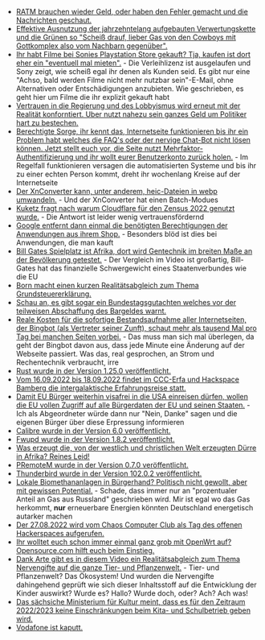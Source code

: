* [RATM brauchen wieder Geld, oder haben den Fehler gemacht und die Nachrichten geschaut.](https://blog.fefe.de/?ts=9c3592a7)
* [Effektive Ausnutzung der jahrzehntelang aufgebauten Verwertungskette und die Grünen so "Scheiß drauf, lieber Gas von den Cowboys mit Gottkomplex also vom Nachbarn gegenüber".](https://blog.fefe.de/?ts=9c34285a)
* [Ihr habt Filme bei Sonies Playstation Store gekauft? Tja, kaufen ist dort eher ein "eventuell mal mieten".](https://www.borncity.com/blog/2022/07/11/sony-entfernt-gekaufte-studio-canal-filme-aus-playstation-store-zum-31-august-2022/) - Die Verleihlizenz ist ausgelaufen und Sony zeigt, wie scheiß egal ihr denen als Kunden seid. Es gibt nur eine "Achso, bald werden Filme nicht mehr nutzbar sein"-E-Mail, ohne Alternativen oder Entschädigungen anzubieten. Wie geschrieben, es geht hier um Filme die ihr explizit gekauft habt
* [Vertrauen in die Regierung und des Lobbyismus wird erneut mit der Realität konforntiert. Uber nutzt nahezu sein ganzes Geld um Politiker hart zu bestechen.](https://www.borncity.com/blog/2022/07/11/uber-files-schmutzige-lobby-kampagne-in-europa/)
* [Berechtigte Sorge, ihr kennt das, Internetseite funktionieren bis ihr ein Problem habt welches die FAQ's oder der nervige Chat-Bot nicht lösen können. Jetzt stellt euch vor, die Seite nutzt Mehrfaktor-Authentifizierung und ihr wollt eurer Benutzerkonto zurück holen.](https://utcc.utoronto.ca/~cks/space/blog/tech/MFAAccountRecoveryDistrust) - Im Regelfall funktionieren versagen die automatisierten Systeme und bis ihr zu einer echten Person kommt, dreht ihr wochenlang Kreise auf der Internetseite
* [Der XnConverter kann, unter anderem, heic-Dateien in webp umwandeln.](https://www.xnview.com/en/xnconvert/) - Und der XnConverter hat einen Batch-Modues
* [Kuketz fragt nach warum Cloudflare für den Zensus 2022 genutzt wurde.](https://www.kuketz-blog.de/fragdenstaat-antwort-vom-zensus-bezueglich-cloudflare/) - Die Antwort ist leider wenig vertrauensfördernd
* [Google entfernt dann einmal die benötigten Berechtigungen der Anwendungen aus ihrem Shop.](https://www.kuketz-blog.de/google-entfernt-informationen-zu-app-berechtigungen-aus-dem-playstore/) - Besonders blöd ist dies bei Anwendungen, die man kauft
* [Bill Gates Spielplatz ist Afrika, dort wird Gentechnik im breiten Maße an der Bevölkerung getestet.](https://www.youtube.com/watch?v=9Sl0As0EAxU) - Der Vergleich im Video ist großartig, Bill-Gates hat das finanzielle Schwergewicht eines Staatenverbundes wie die EU
* [Born macht einen kurzen Realitätsabgleich zum Thema Grundsteuererklärung.](https://www.borncity.com/blog/2022/07/11/neue-grundsteuererklrung-und-das-elster-chaos/)
* [Schau an, es gibt sogar ein Bundestagsgutachten welches vor der teilweisen Abschaffung des Bargeldes warnt.](https://www.borncity.com/blog/2022/07/11/bundestag-gutachter-warnung-vor-welt-ohne-bargeld/)
* [Reale Kosten für die sofortige Bestandsaufnahme aller Internetseiten, der Bingbot (als Vertreter seiner Zunft), schaut mehr als tausend Mal pro Tag bei manchen Seiten vorbei.](https://utcc.utoronto.ca/~cks/space/blog/web/BingbotFrontPageBlock) - Das muss man sich mal überlegen, da geht der Bingbot davon aus, dass jede Minute eine Änderung auf der Webseite passiert. Was das, real gesprochen, an Strom und Rechentechnik verbraucht, irre
* [Rust wurde in der Version 1.25.0 veröffentlicht.](https://blog.rust-lang.org/2022/07/11/Rustup-1.25.0.html)
* [Vom 16.09.2022 bis 18.09.2022 findet im CCC-Erfa und Hackspace Bamberg die intergalaktische Erfahrungsreise statt.](https://events.ccc.de/2022/07/11/erste-intergalaktische-erfahrungsreise/)
* [Damit EU Bürger weiterhin visafrei in die USA einreisen dürfen, wollen die EU vollen Zugriff auf alle Bürgerdaten der EU und seinen Staaten.](https://netzpolitik.org/2022/direktzugriff-auf-biometriedaten-fuenf-staaten-geben-forderung-der-us-regierung-nach-eu-abgeordnete-sprechen-von-erpressung/) - Ich als Abgeordneter würde dann nur "Nein, Danke" sagen und die eigenen Bürger über diese Erpressung informieren
* [Calibre wurde in der Version 6.0 veröffentlicht.](https://lwn.net/Articles/900674/)
* [Fwupd wurde in der Version 1.8.2 veröffentlicht.](https://www.phoronix.com/scan.php?page=news_item&px=Fwupd-1.8.2-Released)
* [Was erzeugt die, von der westlich und christlichen Welt erzeugten Dürre in Afrika? Reines Leid!](https://netzfrauen.org/2022/07/11/africa-28/)
* [PRemoteM wurde in der Version 0.7.0 veröffentlicht.](https://github.com/1Remote/PRemoteM/releases/tag/0.7.0)
* [Thunderbird wurde in der Version 102.0.2 veröffentlicht.](https://www.borncity.com/blog/2022/07/12/thunderbird-102-0-2/)
* [Lokale Biomethananlagen in Bürgerhand? Politisch nicht gewollt, aber mit gewissen Potential.](https://www.sonnenseite.com/de/energie/biomethan-potenziale-dauerhaft-und-zukunftsgerichtet-nutzen/) - Schade, dass immer nur an "prozentualer Anteil an Gas aus Russland" geschrieben wird. Mir ist egal wo das Gas herkommt, **nur** erneuerbare Energien könnten Deutschland energetisch autarker machen
* [Der 27.08.2022 wird vom Chaos Computer Club als Tag des offenen Hackerspaces aufgerufen.](https://www.ccc.de/de/updates/2022/offenehackerspaces)
* [Ihr wolltet euch schon immer einmal ganz grob mit OpenWrt auf? Opensource.com hilft euch beim Einstieg.](https://opensource.com/article/22/7/openwrt-open-source-firmware)
* [Dank Arte gibt es in diesem Video ein Realitätsabgleich zum Thema Nervengifte auf die ganze Tier- und Pflanzenwelt.](https://www.youtube.com/watch?v=IQDhdiXBWmE) - Tier- und Pflanzenwelt? Das Ökosystem! Und wurden die Nervengifte dahingehend geprüft wie sich dieser Inhaltsstoff auf die Entwicklung der Kinder auswirkt? Wurde es? Hallo? Wurde doch, oder? Ach? Ach was!
* [Das sächsiche Ministerium für Kultur meint, dass es für den Zeitraum 2022/2023 keine Einschränkungen beim Kita- und Schulbetrieb geben wird.](https://www.bildung.sachsen.de/blog/index.php/2022/07/12/herbstplan-keine-einschraenkungen-von-schul-und-kitabetrieb-vorgesehen/)
* [Vodafone ist kaputt.](https://www.borncity.com/blog/2022/07/12/vodafone-lte-strung-12-juli-2022/)
